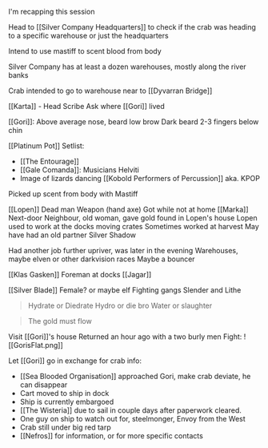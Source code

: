 I'm recapping this session

Head to [[Silver Company Headquarters]] to check if the crab was heading to a specific warehouse or just the headquarters

Intend to use mastiff to scent blood from body

Silver Company has at least a dozen warehouses, mostly along the river banks

Crab intended to go to warehouse near to [[Dyvarran Bridge]] 

[[Karta]] - Head Scribe
	Ask where [[Gori]] lived

[[Gori]]:
	Above average nose, beard
	low brow
	Dark beard 2-3 fingers below chin


[[Platinum Pot]] Setlist:
- [[The Entourage]]
- [[Gale Comanda]]:
	Musicians
	Helviti
- Image of lizards dancing
	[[Kobold Performers of Percussion]] aka. KPOP

Picked up scent from body with Mastiff

[[Lopen]]
	Dead man
	Weapon (hand axe)
	Got while not at home
	[[Marka]]
		Next-door Neighbour, old woman, gave gold found in Lopen's house
	Lopen used to work at the docks moving crates
	Sometimes worked at harvest
	May have had an old partner
	Silver Shadow

Had another job further upriver, was later in the evening
Warehouses, maybe elven or other darkvision races
Maybe a bouncer 

[[Klas Gasken]]
	Foreman at docks
	[[Jagar]]

[[Silver Blade]]
	Female? or maybe elf
	Fighting gangs
	Slender and Lithe

> Hydrate or Diedrate
> Hydro or die bro
> Water or slaughter

> The gold must flow

Visit [[Gori]]'s house 
Returned an hour ago with a two burly men
Fight:
![[GorisFlat.png]]

Let [[Gori]] go in exchange for crab info:
- [[Sea Blooded Organisation]] approached Gori, make crab deviate, he can disappear
- Cart moved to ship in dock
- Ship is currently embargoed
- [[The Wisteria]] due to sail in couple days after paperwork cleared.
- One guy on ship to watch out for, steelmonger, Envoy from the West
- Crab still under big red tarp
- [[Nefros]] for information, or for more specific contacts






